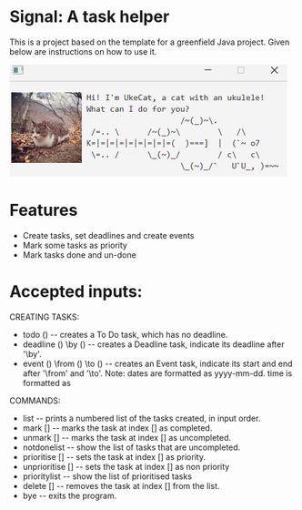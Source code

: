 # Signal: A task helper

This is a project based on the template for a greenfield Java project. Given below are instructions on how to use it.

<img src="./docs/Ui.png" alt="A screenshot of the chatbot" />

# Features
* Create tasks, set deadlines and create events
* Mark some tasks as priority
* Mark tasks done and un-done

# Accepted inputs:

CREATING TASKS:
* todo () -- creates a To Do task, which has no deadline.
* deadline () \by () -- creates a Deadline task, indicate its deadline after '\by'.
* event () \from () \to () -- creates an Event task, indicate its start and end after '\from' and '\to'.
  Note: dates are formatted as yyyy-mm-dd. time is formatted as

COMMANDS:
* list -- prints a numbered list of the tasks created, in input order.
* mark [] -- marks the task at index [] as completed.
* unmark [] -- marks the task at index [] as uncompleted.
* notdonelist -- show the list of tasks that are uncompleted.
* prioritise [] -- sets the task at index [] as priority.
* unprioritise [] -- sets the task at index [] as non priority
* prioritylist -- show the list of prioritised tasks
* delete [] -- removes the task at index [] from the list.
* bye -- exits the program.
